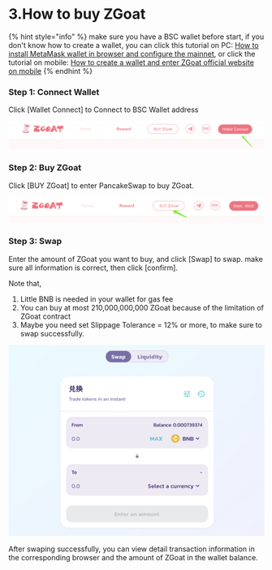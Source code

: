 # 3.How to buy ZGoat

{% hint style="info" %}
make sure you have a BSC wallet before start, if you don't know how to create a wallet, you can click this tutorial on PC: [How to install MetaMask wallet in browser and configure the mainnet](https://doc.zgoat.org/qi-ta/xin-shou-jiao-cheng/0.how-to-install-metamask-wallet-in-browser-and-configure-the-mainnet), or click the tutorial on mobile: [How to create a wallet and enter ZGoat official website on mobile](https://doc.zgoat.org/qi-ta/xin-shou-jiao-cheng/00.how-to-create-a-wallet-and-enter-zgoat-official-website-on-mobile)
{% endhint %}

### 

### Step 1: Connect Wallet

Click \[Wallet Connect\] to Connect to BSC Wallet address

![](../../.gitbook/assets/ru-he-gou-mai-zgoat1.png)

### Step 2: Buy ZGoat

Click \[BUY ZGoat\] to enter PancakeSwap to buy ZGoat.

![](../../.gitbook/assets/ru-he-gou-mai-zgoat2.png)

### Step 3: Swap

Enter the amount of ZGoat you want to buy, and click \[Swap\] to swap. make sure all information is correct, then click \[confirm\]. 

Note that,

1. Little BNB is needed in your wallet for gas fee
2. You can buy at most 210,000,000,000 ZGoat because of the limitation of ZGoat contract
3. Maybe you need set Slippage Tolerance = 12% or more, to make sure to swap successfully.

![](../../.gitbook/assets/ru-he-gou-mai-zgoat3.png)

After swaping successfully, you can view detail transaction information in the corresponding browser and the amount of ZGoat in the wallet balance.

